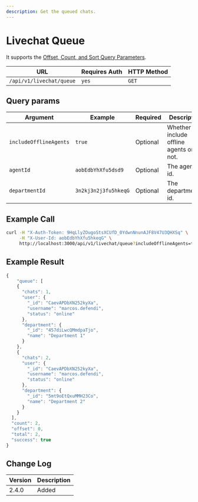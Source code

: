 ```yaml
---
description: Get the queued chats.
---
```


# Livechat Queue

It supports the [Offset, Count, and Sort Query Parameters](broken-reference).

| URL                      | Requires Auth | HTTP Method |
| ------------------------ | ------------- | ----------- |
| `/api/v1/livechat/queue` | `yes`         | `GET`       |

## Query params

| Argument               | Example              | Required | Description                            |
| ---------------------- | -------------------- | -------- | -------------------------------------- |
| `includeOfflineAgents` | `true`               | Optional | Whether include offline agents or not. |
| `agentId`              | `aobEdbYhXfu5dsd9`   | Optional | The agent's id.                        |
| `departmentId`         | `3n2kj3n2j3fu5hkeqG` | Optional | The department's id.                   |

## Example Call

```bash
curl -H "X-Auth-Token: 9HqLlyZOugoStsXCUfD_0YdwnNnunAJF8V47U3QHXSq" \
     -H "X-User-Id: aobEdbYhXfu5hkeqG" \
     http://localhost:3000/api/v1/livechat/queue?includeOfflineAgents=true
```

## Example Result

```javascript
{
    "queue": [
    {
      "chats": 1,
      "user": {
        "_id": "CaevAPDbXN252kyXa",
        "username": "marcos.defendi",
        "status": "online"
      },
      "department": {
        "_id": "457diLwcQMmdpaTjo",
        "name": "Department 1"
      }
    },
    {
      "chats": 2,
      "user": {
        "_id": "CaevAPDbXN252kyXa",
        "username": "marcos.defendi",
        "status": "online"
      },
      "department": {
        "_id": "5mt9oEtQxuMMH23Co",
        "name": "Department 2"
      }
    }
  ],
  "count": 2,
  "offset": 0,
  "total": 2,
  "success": true
}
```

## Change Log

| Version | Description |
| ------- | ----------- |
| 2.4.0   | Added       |
